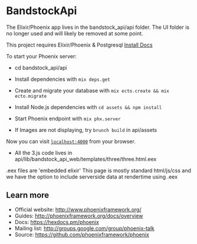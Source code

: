 # BandstockApi

The Elixir/Phoenix app lives in the bandstock_api/api folder.  The UI folder is no longer used and will likely be removed at some point.

This project requires Elixir/Phoenix & Postgresql [Install Docs](https://hexdocs.pm/phoenix/installation.html#content)

  To start your Phoenix server:

  * cd bandstock_api/api
  * Install dependencies with `mix deps.get`
  * Create and migrate your database with `mix ecto.create && mix ecto.migrate`
  * Install Node.js dependencies with `cd assets && npm install`
  * Start Phoenix endpoint with `mix phx.server`

  * If Images are not displaying, try `brunch build` in api/assets

Now you can visit [`localhost:4000`](http://localhost:4000) from your browser.


* All the 3.js code lives in api/lib/bandstock_api_web/templates/three/three.html.eex

.eex files are 'embedded elixir'  This page is mostly standard html/js/css and we have the option to include serverside data at rendertime using .eex



## Learn more

  * Official website: http://www.phoenixframework.org/
  * Guides: http://phoenixframework.org/docs/overview
  * Docs: https://hexdocs.pm/phoenix
  * Mailing list: http://groups.google.com/group/phoenix-talk
  * Source: https://github.com/phoenixframework/phoenix
